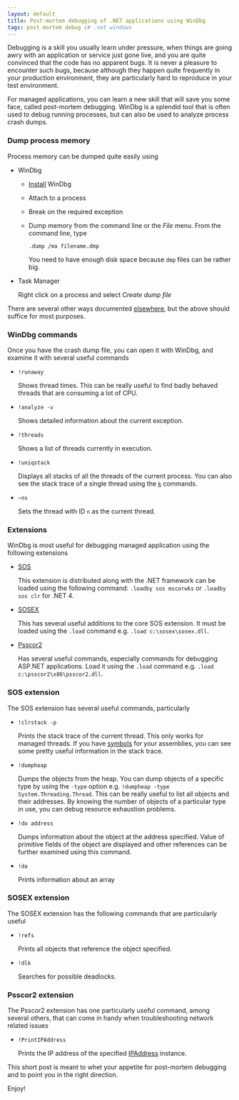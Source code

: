 ```yaml
---
layout: default
title: Post-mortem debugging of .NET applications using WinDbg
tags: post mortem debug c# .net windows
---
```


Debugging is a skill you usually learn under pressure, when things are going awry with an application or service just gone live, and you are quite convinced that the code has no apparent bugs. It is never a pleasure to encounter such bugs, because although they happen quite frequently in your production environment, they are particularly hard to reproduce in your test environment.

For managed applications, you can learn a new skill that will save you some face, called post-mortem debugging. WinDbg is a splendid tool that is often used to debug running processes, but can also be used to analyze process crash dumps.

### Dump process memory

Process memory can be dumped quite easily using

* WinDbg

    * [Install](http://www.microsoft.com/whdc/devtools/debugging/installx86.mspx) WinDbg

    * Attach to a process

    * Break on the required exception

    * Dump memory from the command line or the _File_ menu. From the command line, type

        ```text
        .dump /ma filename.dmp
        ```

        You need to have enough disk space because `dmp` files can be rather big.

* Task Manager

    Right click on a process and select _Create dump file_

There are several other ways documented [elsewhere](https://www.wintellect.com/how-to-capture-a-minidump-let-me-count-the-ways/), but the above should suffice for most purposes.

### WinDbg commands

Once you have the crash dump file, you can open it with WinDbg, and examine it with several useful commands

* `!runaway`

    Shows thread times. This can be really useful to find badly behaved threads that are consuming a lot of CPU.

* `!analyze -v`

    Shows detailed information about the current exception.

* `!threads`

    Shows a list of threads currently in execution.

* `!uniqstack`

    Displays all stacks of all the threads of the current process. You can also see the stack trace of a single thread using the [`k`](http://msdn.microsoft.com/en-us/library/ff551943.aspx) commands.

* `~ns`

    Sets the thread with ID `n` as the current thread.

### Extensions

WinDbg is most useful for debugging managed application using the following extensions

* [SOS](http://msdn.microsoft.com/en-us/library/bb190764.aspx)

    This extension is distributed along with the .NET framework can be loaded using the following command: `.loadby sos mscorwks` or `.loadby sos clr` for .NET 4.

* [SOSEX](http://www.stevestechspot.com/default.aspx)

    This has several useful additions to the core SOS extension. It must be loaded using the `.load` command e.g. `.load c:\sosex\sosex.dll`.

* [Psscor2](https://blogs.msdn.microsoft.com/amb/2011/04/28/free-download-psscor2-new-windbg-extension-for-debugging-net-4-0-applications/)

    Has several useful commands, especially commands for debugging ASP.NET applications. Load it using the `.load` command e.g. `.load c:\psscor2\x86\psscor2.dll`.

### SOS extension

The SOS extension has several useful commands, particularly

* `!clrstack -p`

    Prints the stack trace of the current thread. This only works for managed threads. If you have [symbols](http://support.microsoft.com/kb/311503) for your assemblies, you can see some pretty useful information in the stack trace.

* `!dumpheap`

    Dumps the objects from the heap. You can dump objects of a specific type by using the `-type` option e.g. `!dumpheap -type System.Threading.Thread`. This can be really useful to list all objects and their addresses. By knowing the number of objects of a particular type in use, you can debug resource exhaustion problems.

* `!do address`

    Dumps information about the object at the address specified. Value of primitive fields of the object are displayed and other references can be further examined using this command.

* `!da`

    Prints information about an array

### SOSEX extension

The SOSEX extension has the following commands that are particularly useful

* `!refs`

    Prints all objects that reference the object specified.

* `!dlk`

    Searches for possible deadlocks.

### Psscor2 extension

The Psscor2 extension has one particularly useful command, among several others, that can come in handy when troubleshooting network related issues

* `!PrintIPAddress`

    Prints the IP address of the specified [IPAddress](http://msdn.microsoft.com/en-us/library/system.net.ipaddress.aspx) instance.

This short post is meant to whet your appetite for post-mortem debugging and to point you in the right direction.

Enjoy!

